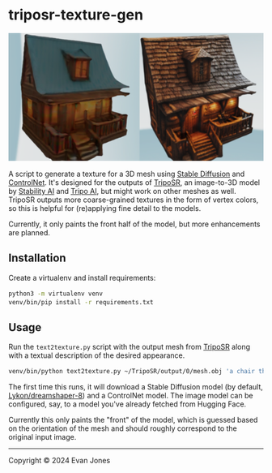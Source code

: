triposr-texture-gen
===================

![before and after images of texture gen script](media/before-after.png)

A script to generate a texture for a 3D mesh using [Stable
Diffusion](https://stability.ai/stable-image) and
[ControlNet](https://github.com/lllyasviel/ControlNet). It's designed for the outputs of
[TripoSR](https://github.com/VAST-AI-Research/TripoSR), an image-to-3D model by [Stability
AI](https://stability.ai/) and [Tripo AI](https://www.tripo3d.ai/), but might work on other meshes
as well. TripoSR outputs more coarse-grained textures in the form of vertex colors, so this is
helpful for (re)applying fine detail to the models.

Currently, it only paints the front half of the model, but more enhancements are planned.

Installation
------------

Create a virtualenv and install requirements:

```sh
python3 -m virtualenv venv
venv/bin/pip install -r requirements.txt
```

Usage
-----

Run the `text2texture.py` script with the output mesh from
[TripoSR](https://github.com/VAST-AI-Research/TripoSR) along with a textual description of the
desired appearance. 

```sh
venv/bin/python text2texture.py ~/TripoSR/output/0/mesh.obj 'a chair that looks like an avocado'
```

The first time this runs, it will download a Stable Diffusion model (by default,
[Lykon/dreamshaper-8](https://huggingface.co/Lykon/dreamshaper-8)) and a ControlNet model. The image
model can be configured, say, to a model you've already fetched from Hugging Face.

Currently this only paints the "front" of the model, which is guessed based on the orientation of
the mesh and should roughly correspond to the original input image.


--------

Copyright © 2024 Evan Jones
